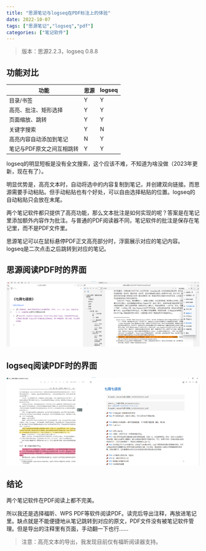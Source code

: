 ```yaml
---
title: "思源笔记与logseq在PDF标注上的体验"
date: 2022-10-07
tags: ["思源笔记","logseq","pdf"]
categories: ["笔记软件"]
---
```


> 版本：思源2.2.3，logseq 0.8.8

## 功能对比

|功能|思源|logseq|
| ---------------------------| ------| --------|
|目录/书签|Y|Y|
|高亮、批注、矩形选择|Y|Y|
|页面缩放、跳转|Y|Y|
|关键字搜索|Y|N|
|高亮内容自动添加到笔记|N|Y|
|笔记与PDF原文之间互相跳转|Y|Y|

logseq的明显短板是没有全文搜索，这个应该不难，不知道为啥没做（2023年更新，现在有了）。

明显优势是，高亮文本时，自动将选中的内容复制到笔记，并创建双向链接。而思源需要手动粘贴。但手动粘贴也有个好处，可以自由选择粘贴的位置。logseq的自动粘贴只会放在末尾。

两个笔记软件都只提供了高亮功能，那么文本批注是如何实现的呢？答案是在笔记里添加额外内容作为批注。与普通的PDF阅读器不同，笔记软件的批注是保存在笔记里，而不是PDF文件里。

思源笔记可以在鼠标悬停PDF正文高亮部分时，浮窗展示对应的笔记内容。logseq是二次点击之后跳转到对应的笔记。

## 思源阅读PDF时的界面

![image](assets/image-20221007150903-a20xv27.png)​

## logseq阅读PDF时的界面

![image](assets/image-20221007151554-cas937g.png)​

## 结论

两个笔记软件在PDF阅读上都不完美。

所以我还是选择福昕、WPS PDF等软件阅读PDF。读完后导出注释，再放进笔记里。缺点就是不能便捷地从笔记跳转到对应的原文，PDF文件没有被笔记软件管理。但是导出的注释里有页面，手动翻一下也行……

> 注意：高亮文本的导出，我发现目前仅有福昕阅读器支持。
